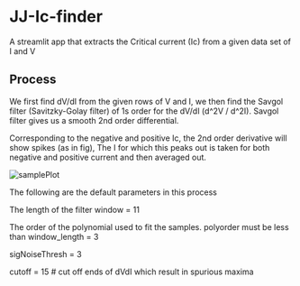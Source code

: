 # JJ-Ic-finder

A streamlit app  that extracts the  Critical current (Ic) from a given data set of I and V

## Process

We first find dV/dI from the given rows of V and I, we then find the Savgol filter (Savitzky-Golay filter) of 1s order for the dV/dI (d^2V / d^2I). Savgol filter  gives us a smooth 2nd order differential.

Corresponding to the negative and positive Ic, the 2nd order derivative will show spikes (as in fig), The I for which this peaks out is taken for both negative and positive current and then averaged out.

![samplePlot](/home/ashwin/Data/Sandbox/Ash_docs/NISER/Thesis/Data/JJ-Ic-finder/README.assets/samplePlot.png)



The following are the default parameters in this process

The length of the filter window = 11

The order of the polynomial used to fit the samples. polyorder must be less than window_length = 3

sigNoiseThresh = 3

cutoff = 15 # cut off ends of dVdI which result in spurious maxima

